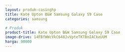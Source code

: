 ```yaml
---
layout: produk-casinghp
title: Kate Upton B&W Samsung Galaxy S9 Case
categories: samsung

# Produk
product-title: Kate Upton B&W Samsung Galaxy S9 Case
image-drive: 14FBfWWcVkC648JvVpteTKTBnIACkeUUM
harga: 90000
---
```

